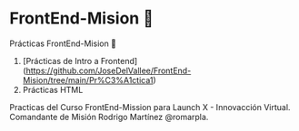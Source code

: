 # FrontEnd-Mision 🚀
Prácticas FrontEnd-Mision 🚀

1. [Prácticas de Intro a Frontend] (https://github.com/JoseDelVallee/FrontEnd-Mision/tree/main/Pr%C3%A1ctica1)
2. Prácticas HTML


Practicas del Curso FrontEnd-Mission para Launch X - Innovacción Virtual. Comandante de Misión Rodrigo Martínez @romarpla.
